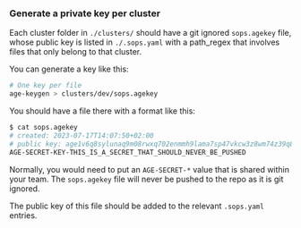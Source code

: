 ### Generate a private key per cluster

Each cluster folder in `./clusters/` should have a git ignored `sops.agekey` file, whose public key
is listed in `./.sops.yaml` with a path_regex that involves files that only belong to that cluster.

You can generate a key like this:

```sh
# One key per file
age-keygen > clusters/dev/sops.agekey
```

You should have a file there with a format like this:

```sh
$ cat sops.agekey
# created: 2023-07-17T14:07:50+02:00
# public key: age1v6q8sylunaq9m08rwxq702enmmh9lama7sp47vkcw3z8wm74z39q846s3y
AGE-SECRET-KEY-THIS_IS_A_SECRET_THAT_SHOULD_NEVER_BE_PUSHED
```

Normally, you would need to put an `AGE-SECRET-*` value that is shared within your team. The
`sops.agekey` file will never be pushed to the repo as it is git ignored.

The public key of this file should be added to the relevant `.sops.yaml` entries.